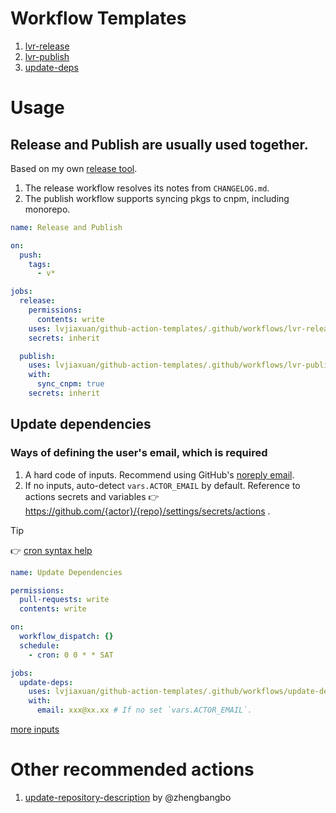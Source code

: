 # Workflow Templates

1. [lvr-release](.github/workflows/lvr-release.yml)
2. [lvr-publish](.github/workflows/lvr-publish.yml)
3. [update-deps](.github/workflows/update-deps.yml)

# Usage

## Release and Publish are usually used together.

Based on my own [release tool](github.com/lvjiaxuan/release).

1. The release workflow resolves its notes from `CHANGELOG.md`.
2. The publish workflow supports syncing pkgs to cnpm, including monorepo.

```yml
name: Release and Publish 

on:
  push:
    tags:
      - v*

jobs:
  release:
    permissions:
      contents: write
    uses: lvjiaxuan/github-action-templates/.github/workflows/lvr-release.yml@main
    secrets: inherit

  publish:
    uses: lvjiaxuan/github-action-templates/.github/workflows/lvr-publish.yml@main
    with:
      sync_cnpm: true
    secrets: inherit
```

## Update dependencies

### Ways of defining the user's email, which is required

1. A hard code of inputs. Recommend using GitHub's [noreply email](https://github.com/settings/emails).
2. If no inputs, auto-detect `vars.ACTOR_EMAIL` by default. Reference to actions secrets and variables :point_right: https://github.com/{actor}/{repo}/settings/secrets/actions .

> [!TIP]
> :point_right: [cron syntax help](https://crontab.guru/examples.html)

```yml
name: Update Dependencies

permissions:
  pull-requests: write
  contents: write

on:
  workflow_dispatch: {}
  schedule:
    - cron: 0 0 * * SAT

jobs:
  update-deps:
    uses: lvjiaxuan/github-action-templates/.github/workflows/update-deps.yml@main
    with:
      email: xxx@xx.xx # If no set `vars.ACTOR_EMAIL`.
```

[more inputs](https://github.com/lvjiaxuan/github-action-templates/blob/main/.github/workflows/update-deps.yml)

# Other recommended actions

1. [update-repository-description](https://github.com/zhengbangbo/update-repository-description) by @zhengbangbo
